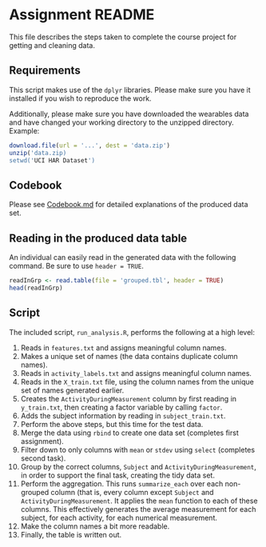 # Assignment README
This file describes the steps taken to complete the course
project for getting and cleaning data.

## Requirements
This script makes use of the `dplyr` libraries. Please make sure
you have it installed if you wish to reproduce the work.

Additionally, please make sure you have downloaded the
wearables data and have changed your working directory
to the unzipped directory. Example:

``` R
download.file(url = '...', dest = 'data.zip')
unzip('data.zip)
setwd('UCI HAR Dataset')
```

## Codebook
Please see [Codebook.md](Codebook.md) for detailed explanations
of the produced data set.

## Reading in the produced data table
An individual can easily read in the generated data
with the following command. Be sure to use `header = TRUE`.

```R
readInGrp <- read.table(file = 'grouped.tbl', header = TRUE)
head(readInGrp)
```

## Script
The included script, `run_analysis.R`, performs the following at
a high level:

1. Reads in `features.txt` and assigns meaningful column names.
2. Makes a unique set of names (the data contains duplicate column names).
3. Reads in `activity_labels.txt` and assigns meaningful column names.
4. Reads in the `X_train.txt` file, using the column names from
   the unique set of names generated earlier.
5. Creates the `ActivityDuringMeasurement` column by first reading in
   `y_train.txt`, then creating a factor variable by calling `factor`.
6. Adds the subject information by reading in `subject_train.txt`.
7. Perform the above steps, but this time for the test data.
8. Merge the data using `rbind` to create one data set (completes
   first assignment).
9. Filter down to only columns with `mean` or `stdev` using `select`
   (completes second task).
10. Group by the correct columns, `Subject` and `ActivityDuringMeasurement`,
    in order to support the final task, creating the tidy data set.
11. Perform the aggregation. This runs `summarize_each` over each non-grouped
    column (that is, every column except `Subject` and `ActivityDuringMeasurement`.
    It applies the `mean` function to each of these columns. This effectively
    generates the average measurement for each subject, for each activity,
    for each numerical measurement.
12. Make the column names a bit more readable.
13. Finally, the table is written out.
